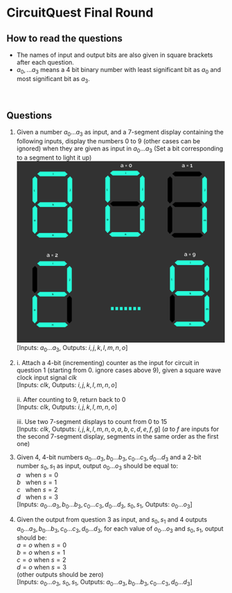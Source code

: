 # CircuitQuest Final Round

## How to read the questions
* The names of input and output bits are also given in square brackets after each question.
* $a_0, ...a_3$ means a 4 bit binary number with least significant bit as $a_0$ and most significant bit as $a_3$.
<br>


## Questions 

1. Given a number $a_0...a_3$ as input, and a 7-segment display containing the following inputs, display the numbers 0 to 9 (other cases can be ignored) when they are given as input in $a_0...a_3$ (Set a bit corresponding to a segment to light it up)
   ![](7-seg.png)
   [Inputs: $a_0...a_3$, Outputs: $i, j, k, l, m, n, o$]

2.   i. Attach a 4-bit (incrementing) counter as the input for circuit in question 1 (starting from 0. ignore cases above 9), given a square wave clock input signal $clk$<br>
       [Inputs: $clk$, Outputs: $i, j, k, l, m, n, o$] <br><br>
     ii. After counting to 9, return back to 0 <br>
       [Inputs: $clk$, Outputs: $i, j, k, l, m, n, o$]<br><br>
     iii. Use two 7-segment displays to count from 0 to 15<br>
       [Inputs: $clk$, Outputs: $i, j, k, l, m, n, o, a, b, c, d, e, f, g$] ($a$ to $f$ are inputs for the second 7-segment display, segments in the same order as the first one)


4. Given 4, 4-bit numbers $a_0...a_3, b_0...b_3, c_0...c_3, d_0...d_3$ and a 2-bit number $s_0,s_1$ as input, output $o_0...o_3$ should be equal to: <br>
    $a$ &nbsp; when $s = 0$ <br>
    $b$ &nbsp; when $s = 1$ <br>
    $c$ &nbsp; when $s = 2$ <br>
    $d$ &nbsp; when $s = 3$ <br>
    [Inputs:  $a_0...a_3, b_0...b_3, c_0...c_3, d_0...d_3$, $s_0,s_1$, Outputs: $o_0...o_3$]

5. Given the output from question 3 as input, and $s_0,s_1$ and 4 outputs $a_0...a_3, b_0...b_3, c_0...c_3, d_0...d_3$, for each value of $o_0...o_3$ and $s_0,s_1$, output should be: <br>
    $a = o$ when $s = 0$<br>
    $b = o$ when $s = 1$<br>
    $c = o$ when $s = 2$<br>
    $d = o$ when $s = 3$<br>
    (other outputs should be zero)<br>
    [Inputs: $o_0...o_3$, $s_0,s_1$, Outputs:  $a_0...a_3, b_0...b_3, c_0...c_3, d_0...d_3$]

<div style="display: none;">
 <script type="text/x-mathjax-config">
        MathJax.Hub.Config({
          tex2jax: {
            skipTags: ['script', 'noscript', 'style', 'textarea', 'pre'],
            inlineMath: [['$','$']]
          }
        });
      </script>
      <script src="https://cdn.mathjax.org/mathjax/latest/MathJax.js?config=TeX-AMS-MML_HTMLorMML" type="text/javascript"></script>
      </div>
